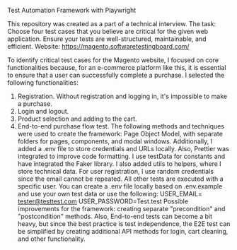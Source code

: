 Test Automation Framework with Playwright

This repository was created as a part of a technical interview. The task: Choose four test cases that you believe are critical for the given web application. Ensure your tests are well-structured, maintainable, and efficient. Website: https://magento.softwaretestingboard.com/

To identify critical test cases for the Magento website, I focused on core functionalities because, for an e-commerce platform like this, it is essential to ensure that a user can successfully complete a purchase. I selected the following functionalities:
1.	Registration. Without registration and logging in, it's impossible to make a purchase.
2.	Login and logout.
3.	Product selection and adding to the cart.
4.	End-to-end purchase flow test.
The following methods and techniques were used to create the framework: 
Page Object Model, with separate folders for pages, components, and modal windows. 
Additionally, I added a .env file to store credentials and URLs locally. 
Also, Prettier was integrated to improve code formatting. 
I use testData for constants and have integrated the Faker library. I also added utils to helpers, where I store technical data. 
For user registration, I use random credentials since the email cannot be repeated. All other tests are executed with a specific user. You can create a .env file locally based on .env.example and use your own test data or use the following: 
USER_EMAIL= tester@testtest.com
USER_PASSWORD=Test.test
Possible improvements for the framework: creating separate "precondition" and "postcondition" methods. Also, End-to-end tests can become a bit heavy, but since the best practice is test independence, the E2E test can be simplified by creating additional API methods for login, cart cleaning, and other functionality.


